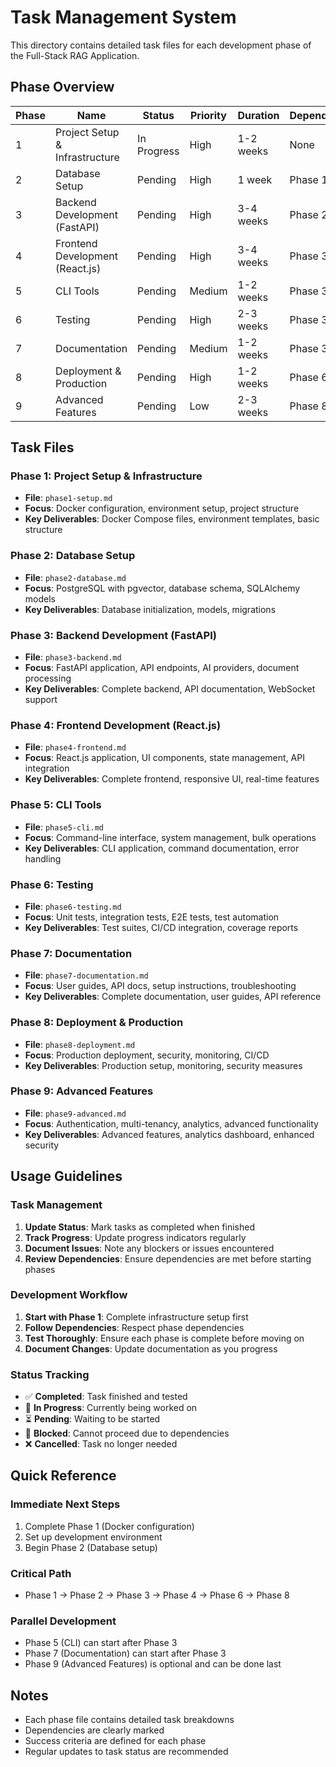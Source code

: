 # Task Management System

This directory contains detailed task files for each development phase of the Full-Stack RAG Application.

## Phase Overview

| Phase | Name | Status | Priority | Duration | Dependencies |
|-------|------|--------|----------|----------|--------------|
| 1 | Project Setup & Infrastructure | In Progress | High | 1-2 weeks | None |
| 2 | Database Setup | Pending | High | 1 week | Phase 1 |
| 3 | Backend Development (FastAPI) | Pending | High | 3-4 weeks | Phase 2 |
| 4 | Frontend Development (React.js) | Pending | High | 3-4 weeks | Phase 3 |
| 5 | CLI Tools | Pending | Medium | 1-2 weeks | Phase 3 |
| 6 | Testing | Pending | High | 2-3 weeks | Phase 3, 4 |
| 7 | Documentation | Pending | Medium | 1-2 weeks | Phase 3, 4 |
| 8 | Deployment & Production | Pending | High | 1-2 weeks | Phase 6, 7 |
| 9 | Advanced Features | Pending | Low | 2-3 weeks | Phase 8 |

## Task Files

### Phase 1: Project Setup & Infrastructure
- **File**: `phase1-setup.md`
- **Focus**: Docker configuration, environment setup, project structure
- **Key Deliverables**: Docker Compose files, environment templates, basic structure

### Phase 2: Database Setup
- **File**: `phase2-database.md`
- **Focus**: PostgreSQL with pgvector, database schema, SQLAlchemy models
- **Key Deliverables**: Database initialization, models, migrations

### Phase 3: Backend Development (FastAPI)
- **File**: `phase3-backend.md`
- **Focus**: FastAPI application, API endpoints, AI providers, document processing
- **Key Deliverables**: Complete backend, API documentation, WebSocket support

### Phase 4: Frontend Development (React.js)
- **File**: `phase4-frontend.md`
- **Focus**: React.js application, UI components, state management, API integration
- **Key Deliverables**: Complete frontend, responsive UI, real-time features

### Phase 5: CLI Tools
- **File**: `phase5-cli.md`
- **Focus**: Command-line interface, system management, bulk operations
- **Key Deliverables**: CLI application, command documentation, error handling

### Phase 6: Testing
- **File**: `phase6-testing.md`
- **Focus**: Unit tests, integration tests, E2E tests, test automation
- **Key Deliverables**: Test suites, CI/CD integration, coverage reports

### Phase 7: Documentation
- **File**: `phase7-documentation.md`
- **Focus**: User guides, API docs, setup instructions, troubleshooting
- **Key Deliverables**: Complete documentation, user guides, API reference

### Phase 8: Deployment & Production
- **File**: `phase8-deployment.md`
- **Focus**: Production deployment, security, monitoring, CI/CD
- **Key Deliverables**: Production setup, monitoring, security measures

### Phase 9: Advanced Features
- **File**: `phase9-advanced.md`
- **Focus**: Authentication, multi-tenancy, analytics, advanced functionality
- **Key Deliverables**: Advanced features, analytics dashboard, enhanced security

## Usage Guidelines

### Task Management
1. **Update Status**: Mark tasks as completed when finished
2. **Track Progress**: Update progress indicators regularly
3. **Document Issues**: Note any blockers or issues encountered
4. **Review Dependencies**: Ensure dependencies are met before starting phases

### Development Workflow
1. **Start with Phase 1**: Complete infrastructure setup first
2. **Follow Dependencies**: Respect phase dependencies
3. **Test Thoroughly**: Ensure each phase is complete before moving on
4. **Document Changes**: Update documentation as you progress

### Status Tracking
- ✅ **Completed**: Task finished and tested
- 🔄 **In Progress**: Currently being worked on
- ⏳ **Pending**: Waiting to be started
- 🚫 **Blocked**: Cannot proceed due to dependencies
- ❌ **Cancelled**: Task no longer needed

## Quick Reference

### Immediate Next Steps
1. Complete Phase 1 (Docker configuration)
2. Set up development environment
3. Begin Phase 2 (Database setup)

### Critical Path
- Phase 1 → Phase 2 → Phase 3 → Phase 4 → Phase 6 → Phase 8

### Parallel Development
- Phase 5 (CLI) can start after Phase 3
- Phase 7 (Documentation) can start after Phase 3
- Phase 9 (Advanced Features) is optional and can be done last

## Notes
- Each phase file contains detailed task breakdowns
- Dependencies are clearly marked
- Success criteria are defined for each phase
- Regular updates to task status are recommended
